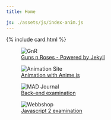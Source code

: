 ```yaml
---
title: Home

js: ./assets/js/index-anim.js
---
```


{% include card.html %}

<div id="quad">
  <figure>
  <img src="../assets/images/gnr.jpg" alt="GnR">
  <figcaption><a href="#">Guns n Roses - Powered by Jekyll</a></figcaption>
  </figure>
  <figure>
    <img src="../assets/images/winchester.jpg" alt="Animation Site">
    <figcaption><a href="#">Animation with Anime.js</a></figcaption>
  </figure>
  <figure>
    <img src="../assets/images/madjournal.jpg" alt="MAD Journal">
    <figcaption><a href="#">Back-end examination</a></figcaption>
  </figure>
  <figure>
    <img src="../assets/images/webbshop.jpg" alt="Webbshop">
    <figcaption><a href="#">Javascript 2 examination</a></figcaption>
  </figure>
</div>
